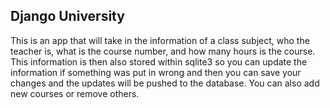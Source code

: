 ## Django University
  This is an app that will take in the information of a class subject, who the teacher is, what is the course number, and how many hours is the course. This information is then also stored within sqlite3 so you can update the information if something was put in wrong and then you can save your changes and the updates will be pushed to the database. You can also add new courses or remove others.
